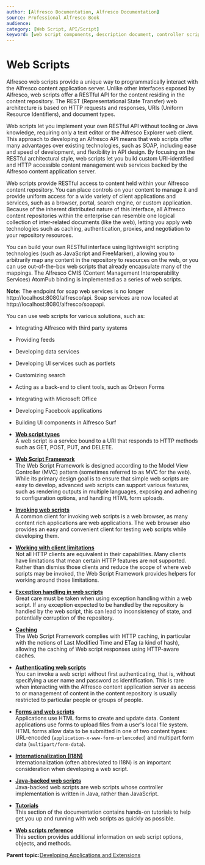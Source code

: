 ```yaml
---
author: [Alfresco Documentation, Alfresco Documentation]
source: Professional Alfresco Book
audience: 
category: [Web Script, API/Script]
keyword: [web script components, description document, controller script, response template]
---
```


# Web Scripts

Alfresco web scripts provide a unique way to programmatically interact with the Alfresco content application server. Unlike other interfaces exposed by Alfresco, web scripts offer a RESTful API for the content residing in the content repository. The REST \(Representational State Transfer\) web architecture is based on HTTP requests and responses, URIs \(Uniform Resource Identifiers\), and document types.

Web scripts let you implement your own RESTful API without tooling or Java knowledge, requiring only a text editor or the Alfresco Explorer web client. This approach to developing an Alfresco API means that web scripts offer many advantages over existing technologies, such as SOAP, including ease and speed of development, and flexibility in API design. By focusing on the RESTful architectural style, web scripts let you build custom URI-identified and HTTP accessible content management web services backed by the Alfresco content application server.

Web scripts provide RESTful access to content held within your Alfresco content repository. You can place controls on your content to manage it and provide uniform access for a wide variety of client applications and services, such as a browser, portal, search engine, or custom application. Because of the inherent distributed nature of this interface, all Alfresco content repositories within the enterprise can resemble one logical collection of inter-related documents \(like the web\), letting you apply web technologies such as caching, authentication, proxies, and negotiation to your repository resources.

You can build your own RESTful interface using lightweight scripting technologies \(such as JavaScript and FreeMarker\), allowing you to arbitrarily map any content in the repository to resources on the web, or you can use out-of-the-box web scripts that already encapsulate many of the mappings. The Alfresco CMIS \(Content Management Interoperability Services\) AtomPub binding is implemented as a series of web scripts.

**Note:** The endpoint for soap web services is no longer http://localhost:8080/alfresco/api. Soap services are now located at http://localhost:8080/alfresco/soapapi.

You can use web scripts for various solutions, such as:

-   Integrating Alfresco with third party systems
-   Providing feeds
-   Developing data services
-   Developing UI services such as portlets
-   Customizing search
-   Acting as a back-end to client tools, such as Orbeon Forms
-   Integrating with Microsoft Office
-   Developing Facebook applications
-   Building UI components in Alfresco Surf

-   **[Web script types](../concepts/ws-types.md)**  
A web script is a service bound to a URI that responds to HTTP methods such as GET, POST, PUT, and DELETE.
-   **[Web Script Framework](../concepts/ws-framework.md)**  
The Web Script Framework is designed according to the Model View Controller \(MVC\) pattern \(sometimes referred to as MVC for the web\). While its primary design goal is to ensure that simple web scripts are easy to develop, advanced web scripts can support various features, such as rendering outputs in multiple languages, exposing and adhering to configuration options, and handling HTML form uploads.
-   **[Invoking web scripts](../concepts/ws-invoke-where.md)**  
A common client for invoking web scripts is a web browser, as many content rich applications are web applications. The web browser also provides an easy and convenient client for testing web scripts while developing them.
-   **[Working with client limitations](../concepts/ws-client-limitations.md)**  
Not all HTTP clients are equivalent in their capabilities. Many clients have limitations that mean certain HTTP features are not supported. Rather than dismiss those clients and reduce the scope of where web scripts may be invoked, the Web Script Framework provides helpers for working around those limitations.
-   **[Exception handling in web scripts](../concepts/ws-exception-handling.md)**  
Great care must be taken when using exception handling within a web script. If any exception expected to be handled by the repository is handled by the web script, this can lead to inconsistency of state, and potentially corruption of the repository.
-   **[Caching](../concepts/ws-caching-about.md)**  
The Web Script Framework complies with HTTP caching, in particular with the notions of Last Modified Time and ETag \(a kind of hash\), allowing the caching of Web script responses using HTTP-aware caches.
-   **[Authenticating web scripts](../concepts/ws-authenticating.md)**  
You can invoke a web script without first authenticating, that is, without specifying a user name and password as identification. This is rare when interacting with the Alfresco content application server as access to or management of content in the content repository is usually restricted to particular people or groups of people.
-   **[Forms and web scripts](../concepts/ws-forms-about.md)**  
Applications use HTML forms to create and update data. Content applications use forms to upload files from a user's local file system. HTML forms allow data to be submitted in one of two content types: URL-encoded \(`application-x-www-form-urlencoded`\) and multipart form data \(`multipart/form-data`\).
-   **[Internationalization \(I18N\)](../concepts/ws-I18N.md)**  
Internationalization \(often abbreviated to I18N\) is an important consideration when developing a web script.
-   **[Java-backed web scripts](../concepts/ws-java-backed-webscripts.md)**  
Java-backed web scripts are web scripts whose controller implementation is written in Java, rather than JavaScript.
-   **[Tutorials](../tasks/ws-tutorials.md)**  
This section of the documentation contains hands-on tutorials to help get you up and running with web scripts as quickly as possible.
-   **[Web scripts reference](../concepts/dev-ws-reference.md)**  
This section provides additional information on web script options, objects, and methods.

**Parent topic:**[Developing Applications and Extensions](../concepts/dev-applications-extensions-intro.md)

